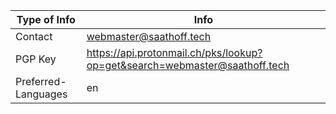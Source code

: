 | Type of Info | Info |
| --- | --- |
Contact | webmaster@saathoff.tech 
PGP Key | https://api.protonmail.ch/pks/lookup?op=get&search=webmaster@saathoff.tech
Preferred-Languages | en
